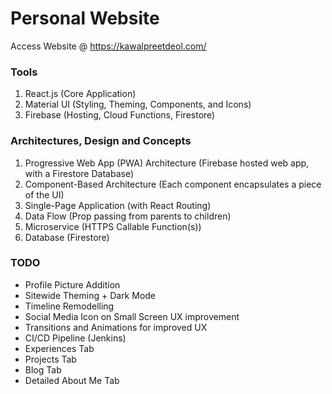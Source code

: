 # Personal Website
Access Website @ https://kawalpreetdeol.com/

### Tools
1. React.js (Core Application)
2. Material UI (Styling, Theming, Components, and Icons)
3. Firebase (Hosting, Cloud Functions, Firestore)

### Architectures, Design and Concepts
1. Progressive Web App (PWA) Architecture (Firebase hosted web app, with a Firestore Database)
2. Component-Based Architecture (Each component encapsulates a piece of the UI)
3. Single-Page Application (with React Routing)
4. Data Flow (Prop passing from parents to children)
5. Microservice (HTTPS Callable Function(s))
6. Database (Firestore)

### TODO
- Profile Picture Addition
- Sitewide Theming + Dark Mode
- Timeline Remodelling
- Social Media Icon on Small Screen UX improvement
- Transitions and Animations for improved UX
- CI/CD Pipeline (Jenkins)
- Experiences Tab
- Projects Tab
- Blog Tab
- Detailed About Me Tab
